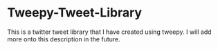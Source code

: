 # Tweepy-Tweet-Library
This is a twitter tweet library that I have created using tweepy. I will add more onto this description in the future.
